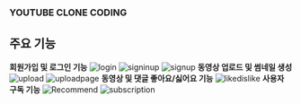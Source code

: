 ### YOUTUBE CLONE CODING

## 주요 기능

**회원가입 및 로그인 기능**
![login](https://user-images.githubusercontent.com/72486552/117604990-b6317180-b191-11eb-9ad0-ea12378d919f.PNG)
![signinup](https://user-images.githubusercontent.com/72486552/117604996-b6ca0800-b191-11eb-8b6c-4f622f9e5524.PNG)
![signup](https://user-images.githubusercontent.com/72486552/117604997-b7629e80-b191-11eb-9c2b-9662ee5cd973.PNG)
**동영상 업로드 및 썸네일 생성**
![upload](https://user-images.githubusercontent.com/72486552/117605000-b7fb3500-b191-11eb-8df3-229705251b12.PNG)
![uploadpage](https://user-images.githubusercontent.com/72486552/117605001-b7fb3500-b191-11eb-90f7-604afa5b4812.PNG)
**동영상 및 댓글 좋아요/싫어요 기능**
![likedislike](https://user-images.githubusercontent.com/72486552/117604989-b3cf1780-b191-11eb-921d-13ed6e08d605.PNG)
**사용자 구독 기능**
![Recommend](https://user-images.githubusercontent.com/72486552/117604993-b6ca0800-b191-11eb-9a29-6a1aeb5f9761.PNG)
![subscription](https://user-images.githubusercontent.com/72486552/117604999-b7629e80-b191-11eb-80b3-e82b5559223e.PNG)
